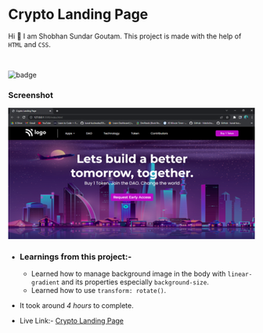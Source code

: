 # Crypto Landing Page

Hi 👋 I am Shobhan Sundar Goutam. This project is made with the help of `HTML` and `CSS`.

<br>

![badge](https://img.shields.io/badge/HTML-CSS-blue)

### Screenshot

![Project-5 Screenshot](./project-5.png)

- ### Learnings from this project:-

  - Learned how to manage background image in the body with `linear-gradient` and its properties especially `background-size`.
  - Learned how to use `transform: rotate()`.

- It took around _4 hours_ to complete.

- Live Link:- [Crypto Landing Page](https://crypto-fsjs5.netlify.app/)
